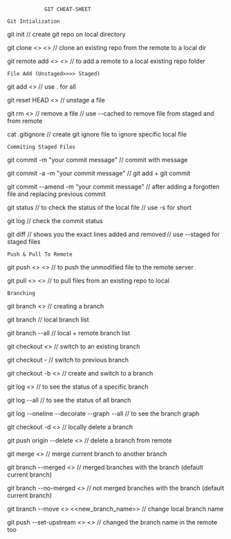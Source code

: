 				GIT CHEAT-SHEET

	Git Intialization
   
git init // create git repo on local directory

git clone <<remote url>> <<directory name>> // clone an existing repo from the remote to a local dir

git remote add <<remote name>> <<remote url>> // to add a remote to a local existing  repo folder

	File Add (Unstaged>>>> Staged)
    
git add <<file name>> // use . for all

git reset HEAD <<file name>> // unstage a file

git rm <<file name>> // remove a file // use --cached to remove file from staged and from remote

cat .gitignore // create git ignore file to ignore specific local file 

	Commiting Staged Files
    
git commit -m "your commit message" // commit with message

git commit -a -m "your commit message" // git add + git commit

git commit --amend -m "your commit message" // after adding a forgotten file and replacing previous commit 

git status // to check the status of the local file // use -s for short

git log // check the commit status

git diff // shows you the exact lines added and removed // use --staged for staged files

	Push & Pull To Remote

git push <<remote name>> <<branch name>> // to push the unmodified file to the remote server

git pull <<remote name>> <<branch name>> // to pull files from an existing repo to local

	Branching

git branch <<branch name>> // creating a branch

git branch // local branch list

git branch --all // local + remote branch list

git checkout <<branch name>> // switch to an existing branch

git checkout - // switch to previous branch

git checkout -b <<branch name>> // create and switch to a branch

git log <<branch name>> // to see the status of a specific branch

git log --all // to see the status of all branch

git log --oneline --decorate --graph --all // to see the branch graph

git checkout -d <<branch name>> // locally delete a branch

git push origin --delete <<branch name>> // delete a branch from remote

git merge <<branch name>> // merge current branch to another branch

git branch --merged <<branch name>> // merged branches with the branch (default current branch)

git branch --no-merged <<branch name>> // not merged branches with the branch (default current branch)

git branch --move <<previous branch_name>> <<new_branch_name>> // change local branch name

git push --set-upstream <<remote name>> <<branch>> // changed the branch name in the remote too




